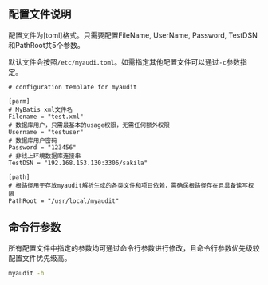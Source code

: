 ## 配置文件说明

配置文件为[toml]格式。只需要配置FileName, UserName, Password, TestDSN和PathRoot共5个参数。


默认文件会按照`/etc/myaudi.toml`。如需指定其他配置文件可以通过`-c`参数指定。

```text
# configuration template for myaudit

[parm]
# MyBatis xml文件名
Filename = "test.xml"
# 数据库用户，只需最基本的usage权限，无需任何额外权限
Username = "testuser"
# 数据库用户密码
Password = "123456"
# 非线上环境数据库连接串
TestDSN = "192.168.153.130:3306/sakila"

[path]
# 根路径用于存放myaudit解析生成的各类文件和项目依赖，需确保根路径存在且具备读写权限
PathRoot = "/usr/local/myaudit"

```

## 命令行参数

所有配置文件中指定的参数均可通过命令行参数进行修改，且命令行参数优先级较配置文件优先级高。

```bash
myaudit -h
```
